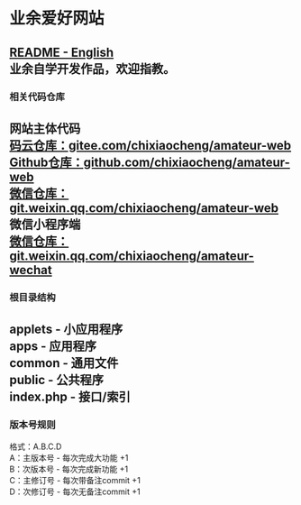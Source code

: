 # 业余爱好网站
[README - English](README.md)  
业余自学开发作品，欢迎指教。  
 --- 
### 相关代码仓库
网站主体代码  
[码云仓库：gitee.com/chixiaocheng/amateur-web](https://gitee.com/chixiaocheng/amateur-web)  
[Github仓库：github.com/chixiaocheng/amateur-web](https://gitee.com/chixiaocheng/amateur-web)  
[微信仓库：git.weixin.qq.com/chixiaocheng/amateur-web](https://git.weixin.qq.com/chixiaocheng/amateur-web)  
微信小程序端  
[微信仓库：git.weixin.qq.com/chixiaocheng/amateur-wechat](https://git.weixin.qq.com/chixiaocheng/amateur-wechat)
 --- 
### 根目录结构
applets - 小应用程序  
apps - 应用程序  
common - 通用文件  
public - 公共程序  
index.php - 接口/索引  
 --- 
### 版本号规则
格式：A.B.C.D  
A：主版本号 - 每次完成大功能 +1  
B：次版本号 - 每次完成新功能 +1  
C：主修订号 - 每次带备注commit +1  
D：次修订号 - 每次无备注commit +1  

